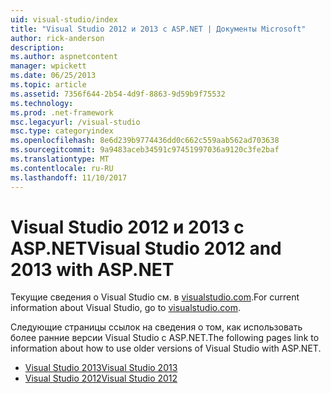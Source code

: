 ```yaml
---
uid: visual-studio/index
title: "Visual Studio 2012 и 2013 с ASP.NET | Документы Microsoft"
author: rick-anderson
description: 
ms.author: aspnetcontent
manager: wpickett
ms.date: 06/25/2013
ms.topic: article
ms.assetid: 7356f644-2b54-4d9f-8863-9d59b9f75532
ms.technology: 
ms.prod: .net-framework
msc.legacyurl: /visual-studio
msc.type: categoryindex
ms.openlocfilehash: 8e6d239b9774436dd0c662c559aab562ad703638
ms.sourcegitcommit: 9a9483aceb34591c97451997036a9120c3fe2baf
ms.translationtype: MT
ms.contentlocale: ru-RU
ms.lasthandoff: 11/10/2017
---
```

# <a name="visual-studio-2012-and-2013-with-aspnet"></a><span data-ttu-id="b2b5a-102">Visual Studio 2012 и 2013 с ASP.NET</span><span class="sxs-lookup"><span data-stu-id="b2b5a-102">Visual Studio 2012 and 2013 with ASP.NET</span></span>

<span data-ttu-id="b2b5a-103">Текущие сведения о Visual Studio см. в [visualstudio.com](https://www.visualstudio.com).</span><span class="sxs-lookup"><span data-stu-id="b2b5a-103">For current information about Visual Studio, go to [visualstudio.com](https://www.visualstudio.com).</span></span>

<span data-ttu-id="b2b5a-104">Следующие страницы ссылок на сведения о том, как использовать более ранние версии Visual Studio с ASP.NET.</span><span class="sxs-lookup"><span data-stu-id="b2b5a-104">The following pages link to information about how to use older versions of Visual Studio with ASP.NET.</span></span>

- [<span data-ttu-id="b2b5a-105">Visual Studio 2013</span><span class="sxs-lookup"><span data-stu-id="b2b5a-105">Visual Studio 2013</span></span>](overview/2013/index.md)
- [<span data-ttu-id="b2b5a-106">Visual Studio 2012</span><span class="sxs-lookup"><span data-stu-id="b2b5a-106">Visual Studio 2012</span></span>](overview/2012/index.md)

